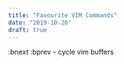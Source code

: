 ```yaml
---
title: "Favourite VIM Commands"
date: "2019-10-20"
draft: true
---
```


:bnext :bprev - cycle vim buffers
